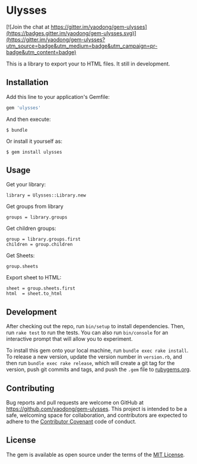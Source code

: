 # Ulysses

[![Join the chat at https://gitter.im/yaodong/gem-ulysses](https://badges.gitter.im/yaodong/gem-ulysses.svg)](https://gitter.im/yaodong/gem-ulysses?utm_source=badge&utm_medium=badge&utm_campaign=pr-badge&utm_content=badge)

This is a library to export your to HTML files. It still in development.

## Installation

Add this line to your application's Gemfile:

```ruby
gem 'ulysses'
```

And then execute:

    $ bundle

Or install it yourself as:

    $ gem install ulysses

## Usage

Get your library:

    library = Ulysses::Library.new
    
Get groups from library

    groups = library.groups
    
Get children groups:

    group = library.groups.first
    children = group.children
    
Get Sheets:

    group.sheets
    
Export sheet to HTML:

    sheet = group.sheets.first
    html  = sheet.to_html

## Development

After checking out the repo, run `bin/setup` to install dependencies. Then, run `rake test` to run the tests. You can also run `bin/console` for an interactive prompt that will allow you to experiment.

To install this gem onto your local machine, run `bundle exec rake install`. To release a new version, update the version number in `version.rb`, and then run `bundle exec rake release`, which will create a git tag for the version, push git commits and tags, and push the `.gem` file to [rubygems.org](https://rubygems.org).

## Contributing

Bug reports and pull requests are welcome on GitHub at https://github.com/yaodong/gem-ulysses. This project is intended to be a safe, welcoming space for collaboration, and contributors are expected to adhere to the [Contributor Covenant](http://contributor-covenant.org) code of conduct.


## License

The gem is available as open source under the terms of the [MIT License](http://opensource.org/licenses/MIT).
